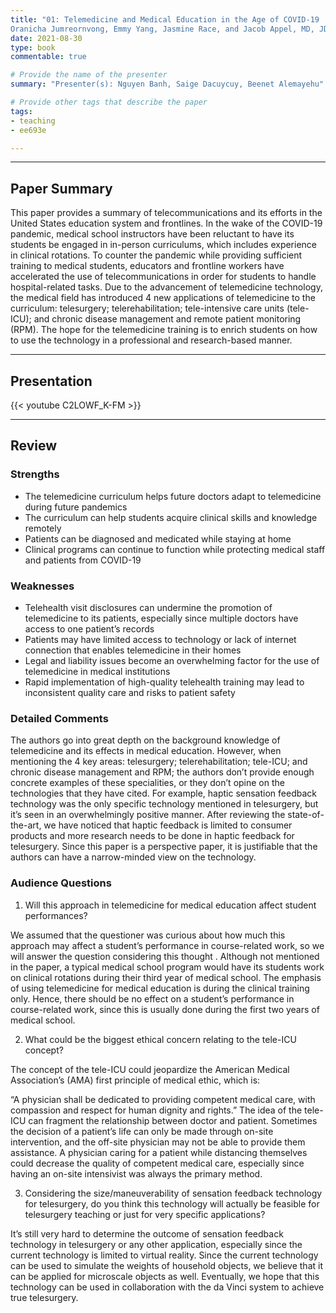 ```yaml
---
title: "01: Telemedicine and Medical Education in the Age of COVID-19
Oranicha Jumreornvong, Emmy Yang, Jasmine Race, and Jacob Appel, MD, JD, MPD"
date: 2021-08-30
type: book
commentable: true

# Provide the name of the presenter
summary: "Presenter(s): Nguyen Banh, Saige Dacuycuy, Beenet Alemayehu"

# Provide other tags that describe the paper
tags:
- teaching
- ee693e

---
```


***
## Paper Summary
This paper provides a summary of telecommunications and its efforts in the United States education system and frontlines. In the wake of the COVID-19 pandemic, medical school instructors have been reluctant to have its students be engaged in in-person curriculums, which includes experience in clinical rotations. To counter the pandemic while providing sufficient training to medical students, educators and frontline workers have accelerated the use of telecommunications in order for students to handle hospital-related tasks. Due to the advancement of telemedicine technology, the medical field has introduced 4 new applications of telemedicine to the curriculum: telesurgery; telerehabilitation; tele-intensive care units (tele-ICU); and chronic disease management and remote patient monitoring (RPM). The hope for the telemedicine training is to enrich students on how to use the technology in a professional and research-based manner.
***

## Presentation
{{< youtube C2LOWF_K-FM >}}

***

## Review
### Strengths
- The telemedicine curriculum helps future doctors adapt to telemedicine during future pandemics
- The curriculum can help students acquire clinical skills and knowledge remotely
- Patients can be diagnosed and medicated while staying at home
- Clinical programs can continue to function while protecting medical staff and patients from COVID-19


### Weaknesses
- Telehealth visit disclosures can undermine the promotion of telemedicine to its patients, especially since multiple doctors have access to one patient’s records
- Patients may have limited access to technology or lack of internet connection that enables telemedicine in their homes
- Legal and liability issues become an overwhelming factor for the use of telemedicine in medical institutions
- Rapid implementation of high-quality telehealth training may lead to inconsistent quality care and risks to patient safety


### Detailed Comments
The authors go into great depth on the background knowledge of telemedicine and its effects in medical education. However, when mentioning the 4 key areas: telesurgery; telerehabilitation; tele-ICU; and chronic disease management and RPM; the authors don’t provide enough concrete examples of these specialities, or they don’t opine on the technologies that they have cited. For example, haptic sensation feedback technology was the only specific technology mentioned in telesurgery, but it’s seen in an overwhelmingly positive manner. After reviewing the state-of-the-art, we have noticed that haptic feedback is limited to consumer products and more research needs to be done in haptic feedback for telesurgery. Since this paper is a perspective paper, it is justifiable that the authors can have a narrow-minded view on the technology.


### Audience Questions
1. Will this approach in telemedicine for medical education affect student performances?

We assumed that the questioner was curious about how much this approach may affect a student’s performance in course-related work, so we will answer the question considering this thought . Although not mentioned in the paper, a typical medical school program would have its students work on clinical rotations during their third year of medical school. The emphasis of using telemedicine for medical education is during the clinical training only. Hence, there should be no effect on a student’s performance in course-related work, since this is usually done during the first two years of medical school. 

2. What could be the biggest ethical concern relating to the tele-ICU concept?

The concept of the tele-ICU could jeopardize the American Medical Association’s (AMA) first principle of medical ethic, which is:

“A physician shall be dedicated to providing competent medical care, with compassion and respect for human dignity and rights.”
The idea of the tele-ICU can fragment the relationship between doctor and patient. Sometimes the decision of a patient’s life can only be made through on-site intervention, and the off-site physician may not be able to provide them assistance. A physician caring for a patient while distancing themselves could decrease the quality of competent medical care, especially since having an on-site intensivist was always the primary method.

3. Considering the size/maneuverability of sensation feedback technology for telesurgery, do you think this technology will actually be feasible for telesurgery teaching or just for very specific applications?

It’s still very hard to determine the outcome of sensation feedback technology in telesurgery or any other application, especially since the current technology is limited to virtual reality. Since the current technology can be used to simulate the weights of household objects, we believe that it can be applied for microscale objects as well. Eventually, we hope that this technology can be used in collaboration with the da Vinci system to achieve true telesurgery. 
